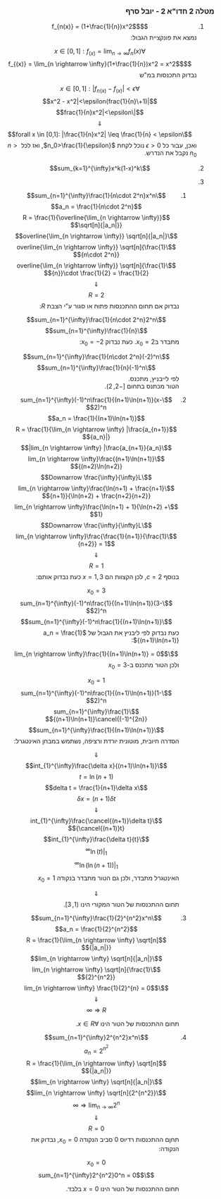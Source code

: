 <style>
    html {
        direction: rtl;
    }
    eqn, table, .katex {
        direction: ltr;
    }
</style>

### מטלה 2 חדו"א 2 - יובל סרף
1.
    $$f_{n(x)} = (1+\frac{1}{n})x^2$$
    נמצא את פונקציית הגבול:  
    
    $$\forall x \in [0,1]: f_{(x)} = \lim_{n \rightarrow \infty}f_n (x)$$
    $$f_{(x)} = \lim_{n \rightarrow \infty}(1+\frac{1}{n})x^2 = x^2$$
    נבדוק התכנסות במ"ש

    $$\forall x \in [0,1]: |f_{n(x)} - f_{(x)}|<\epsilon$$
    $$|(1+\frac{1}{n})x^2 - x^2|<\epsilon$$
    $$|\frac{1}{n}x^2|<\epsilon$$
    $$\Downarrow$$
    $$\forall x \in [0,1]: |\frac{1}{n}x^2| \leq \frac{1}{n} < \epsilon$$
    ואכן, עבור כל $\epsilon>0$ נוכל לקחת $n_0>\frac{1}{\epsilon}$, ואז לכל $n>n_0$ נקבל את הנדרש.
2.
    $$\sum_{k=1}^{\infty}x^k(1-x)^k$$
3.
    1.
        $$\sum_{n=1}^{\infty}\frac{1}{n\cdot 2^n}x^n$$
        $$a_n = \frac{1}{n\cdot 2^n}$$
        $$R = \frac{1}{\overline{\lim_{n \rightarrow \infty}} \sqrt[n]{|a_n|}}$$
        $$\overline{\lim_{n \rightarrow \infty}} \sqrt[n]{|a_n|}$$
        $$\overline{\lim_{n \rightarrow \infty}} \sqrt[n]{\frac{1}{n\cdot 2^n}}$$
        $$\overline{\lim_{n \rightarrow \infty}} \sqrt[n]{\frac{1}{n}}\cdot \frac{1}{2} = \frac{1}{2}$$
        $$\Downarrow$$
        $$R = 2$$
        נבדוק אם תחום ההתכנסות פתוח או סגור ע"י הצבת $R$: 
        
        $$\sum_{n=1}^{\infty}\frac{1}{n\cdot 2^n}2^n$$
        $$\sum_{n=1}^{\infty}\frac{1}{n}$$
        מתבדר ב$x_0 = 2$.
        כעת נבדוק $x_0 = -2$:  
   
        $$\sum_{n=1}^{\infty}\frac{1}{n\cdot 2^n}(-2)^n$$
        $$\sum_{n=1}^{\infty}\frac{1}{n}(-1)^n$$
        לפי לייבניץ, מתכנס.  
        הטור מכתנס בתחום $[-2,2)$.
    2.
        $$\sum_{n=1}^{\infty}(-1)^n\frac{1}{(n+1)\ln(n+1)}(x-2)^n$$
        $$a_n = \frac{1}{(n+1)\ln(n+1)}$$
        $$R = \frac{1}{\lim_{n \rightarrow \infty} |\frac{a_{n+1}}{a_n}|}$$
        $$\lim_{n \rightarrow \infty} |\frac{a_{n+1}}{a_n}|$$
        $$\lim_{n \rightarrow \infty}\frac{(n+1)\ln(n+1)}{(n+2)\ln(n+2)}$$
        $$\Downarrow \frac{\infty}{\infty}L$$
        $$\lim_{n \rightarrow \infty}\frac{\ln(n+1) + \frac{n+1}{n+1}}{\ln(n+2) + \frac{n+2}{n+2}}$$
        $$\lim_{n \rightarrow \infty}\frac{\ln(n+1) + 1}{\ln(n+2) + 1}$$
        $$\Downarrow \frac{\infty}{\infty}L$$
        $$\lim_{n \rightarrow \infty}\frac{\frac{1}{n+1}}{\frac{1}{n+2}} = 1$$
        $$\Downarrow$$
        $$R = 1$$
        בנוסף $c=2$, לכן הקצוות הם $x = 1,3$ כעת נבדוק אותם: 

        $$x_0 = 3$$
        $$\sum_{n=1}^{\infty}(-1)^n\frac{1}{(n+1)\ln(n+1)}(3-2)^n$$
        $$\sum_{n=1}^{\infty}(-1)^n\frac{1}{(n+1)\ln(n+1)}$$
        כעת נבדוק לפי ליבניץ את הגבול של $a_n = \frac{1}{(n+1)\ln(n+1)}$:  

        $$\lim_{n \rightarrow \infty}\frac{1}{(n+1)\ln(n+1)} = 0$$
        ולכן הטור מתכנס ב-$x_0 = 3$
        
        $$x_0 = 1$$
        $$\sum_{n=1}^{\infty}(-1)^n\frac{1}{(n+1)\ln(n+1)}(1-2)^n$$
        $$\sum_{n=1}^{\infty}\frac{1}{(n+1)\ln(n+1)}\cancel{(-1)^{2n}}$$
        $$\sum_{n=1}^{\infty}\frac{1}{(n+1)\ln(n+1)}$$
        הסדרה חיובית, מוטונית יורדת ורציפה, נשתמש במבחן האינטגרל:  

        $$\Downarrow$$
        $$\int_{1}^{\infty}\frac{\delta x}{(n+1)\ln(n+1)}$$
        $$t = \ln (n+1)$$
        $$\delta t = \frac{1}{n+1}\delta x$$
        $$\delta x = (n+1)\delta t$$
        $$\Downarrow$$
        $$\int_{1}^{\infty}\frac{\cancel{(n+1)}\delta t}{\cancel{(n+1)}t}$$
        $$\int_{1}^{\infty}\frac{\delta t}{t}$$
        $$\ln(t)|_{1}^{\infty}$$
        $$\ln(\ln(n+1))|_{1}^{\infty}$$
        האינטגרל מתבדר, ולכן גם הטור מתבדר בנקודה $x_0 = 1$

        $$\Downarrow$$
        תחום ההתכנסות של הטור המקורי הינו $(1,3]$.
    3.
        $$\sum_{n=1}^{\infty}\frac{1}{2}^{n^2}x^n$$
        $$a_n = \frac{1}{2}^{n^2}$$
        $$R = \frac{1}{\lim_{n \rightarrow \infty} \sqrt[n]{|a_n|}}$$
        $$\lim_{n \rightarrow \infty} \sqrt[n]{|a_n|}$$
        $$\lim_{n \rightarrow \infty} \sqrt[n]{\frac{1}{2}^{n^2}}$$
        $$\lim_{n \rightarrow \infty} \frac{1}{2}^{n} = 0$$
        $$\Downarrow$$
        $$R \Rightarrow \infty$$

        תחום ההתכנסות של הטור הינו $\forall x\in R$.
    4.
        $$\sum_{n=1}^{\infty}2^{n^2}x^n$$
        $$a_n = 2^{n^2}$$
        $$R = \frac{1}{\lim_{n \rightarrow \infty} \sqrt[n]{|a_n|}}$$
        $$\lim_{n \rightarrow \infty} \sqrt[n]{|a_n|}$$
        $$\lim_{n \rightarrow \infty} \sqrt[n]{2^{n^2}}$$
        $$\lim_{n \rightarrow \infty} 2^{n} \Rightarrow \infty$$
        $$\Downarrow$$
        $$R = 0$$
        תחןם ההתכנסות רדיוס 0 סביב הנקודה $x_0 = 0$, נבדוק את הנקודה:  
        
        $$x_0 = 0$$
        $$\sum_{n=1}^{\infty}2^{n^2}0^n = 0$$

        תחום ההתכנסות של הטור הינו $x=0$ בלבד.

        